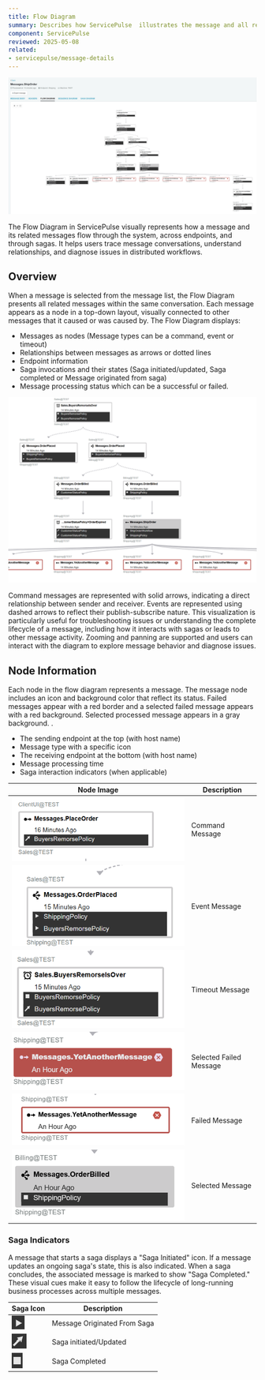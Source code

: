 ```yaml
---
title: Flow Diagram
summary: Describes how ServicePulse  illustrates the message and all related messages from the same conversation
component: ServicePulse
reviewed: 2025-05-08
related:
- servicepulse/message-details
---
```



![Flow Diagram](images/flow-diagram.png 'width=800')


The Flow Diagram in ServicePulse visually represents how a message and its related messages flow through the system, across endpoints, and through sagas. It helps users trace message conversations, understand relationships, and diagnose issues in distributed workflows.

## Overview

When a message is selected from the message list, the Flow Diagram presents all related messages within the same conversation. Each message appears as a node in a top-down layout, visually connected to other messages that it caused or was caused by. The Flow Diagram displays:

- Messages as nodes (Message types can be a command, event or timeout)
- Relationships between messages as arrows or dotted lines
- Endpoint information
- Saga invocations and their states (Saga initiated/updated, Saga completed or Message originated from saga)
- Message processing status which can be a successful or failed.

![Flow Diagram](images/flow-diagram-message-flow.png 'width=800')

 Command messages are represented with solid arrows, indicating a direct relationship between sender and receiver. Events are represented using dashed arrows to reflect their publish-subscribe nature. This visualization is particularly useful for troubleshooting issues or understanding the complete lifecycle of a message, including how it interacts with sagas or leads to other message activity. Zooming and panning are supported and users can interact with the diagram to explore message behavior and diagnose issues.

## Node Information

Each node in the flow diagram represents a message. The message node includes an icon and background color that reflect its status. Failed messages appear with a red border and a selected failed message appears with a red background. Selected processed message appears in a gray background. .

- The sending endpoint at the top (with host name)
- Message type with a specific icon
- The receiving endpoint at the bottom (with host name)
- Message processing time
- Saga interaction indicators (when applicable)

| Node Image | Description |
|------------|-------------|
| ![Flow Diagram](images/flow-diagram-command-message.png)| Command Message|
| ![Flow Diagram](images/flow-diagram-event-message.png) | Event Message|
| ![Flow Diagram](images/flow-diagram-timeout-message.png)| Timeout Message|
| ![Flow Diagram](images/flow-diagram-selected-failed-message.png)| Selected Failed Message|
| ![Flow Diagram](images/flow-diagram-failed-message.png)|  Failed Message|
| ![Flow Diagram](images/flow-diagram-selected-message.png)| Selected Message|

### Saga Indicators
 A message that starts a saga displays a "Saga Initiated" icon. If a message updates an ongoing saga's state, this is also indicated. When a saga concludes, the associated message is marked to show "Saga Completed." These visual cues make it easy to follow the lifecycle of long-running business processes across multiple messages.

| Saga Icon| Description |
|------------|-------------|
| ![Flow Diagram](images/flow-diagram-saga-originated-icon.png ) | Message Originated From Saga|
| ![Flow Diagram](images/flow-diagram-saga-initiated-icon.png )  | Saga initiated/Updated|
| ![Flow Diagram](images/flow-diagram-saga-completed-icon.png )| Saga Completed|